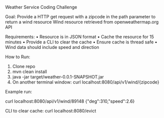 Weather Service Coding Challenge

Goal: 
Provide a HTTP get request with a zipcode in the path parameter to return a wind resource
Wind resource retrieved from openweathermap.org API

Requirements:
•	Resource is in JSON format
•	Cache the resource for 15 minutes 
•	Provide a CLI to clear the cache
•	Ensure cache is thread safe
•	Wind data should include speed and direction

How to Run:
1.	Clone repo
2.	mvn clean install
3.	java -jar target/weather-0.0.1-SNAPSHOT.jar
4.	On another terminal window:
curl localhost:8080/api/v1/wind/{zipcode}

Example run:

curl localhost:8080/api/v1/wind/89148
{"deg":310,"speed":2.6}

CLI to clear cache: curl localhost:8080/evict

      
 

